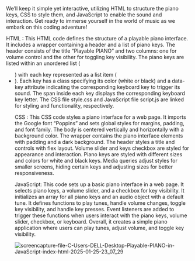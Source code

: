 We’ll keep it simple yet interactive, utilizing HTML to structure the piano keys, CSS to style them, and JavaScript to enable the sound and interaction.
Get ready to immerse yourself in the world of music as we embark on this coding adventure!

HTML :
This HTML code defines the structure of a playable piano interface. It includes a wrapper containing a header and a list of piano keys. The header consists of the title “Playable PIANO” and two columns: one for volume control and the other for toggling key visibility. The piano keys are listed within an unordered list (<ul>) with each key represented as a list item (<li>). Each key has a class specifying its color (white or black) and a data-key attribute indicating the corresponding keyboard key to trigger its sound. The span inside each key displays the corresponding keyboard key letter. The CSS file style.css and JavaScript file script.js are linked for styling and functionality, respectively.

CSS :
This CSS code styles a  piano interface for a web page. It imports the Google font “Poppins” and sets global styles for margins, padding, and font family. The body is centered vertically and horizontally with a background color. The wrapper contains the piano interface elements with padding and a dark background. The header styles a title and controls with flex layout. Volume slider and keys checkbox are styled for appearance and interaction.  Piano keys are styled with different sizes and colors for white and black keys. Media queries adjust styles for smaller screens, hiding certain keys and adjusting sizes for better responsiveness.

JavaScript:
This code sets up a basic  piano interface in a web page. It selects piano keys, a volume slider, and a checkbox for key visibility. It initializes an array for all piano keys and an audio object with a default tune. It defines functions to play tunes, handle volume changes, toggle key visibility, and handle key presses. Event listeners are added to trigger these functions when users interact with the piano keys, volume slider, checkbox, or keyboard. Overall, it creates a simple piano application where users can play tunes, adjust volume, and toggle key visibility.

![screencapture-file-C-Users-DELL-Desktop-Playable-PIANO-in-JavaScript-index-html-2025-01-25-23_07_29](https://github.com/user-attachments/assets/977eb8d2-c3c0-4c1b-8340-ba3f92b0196b)
